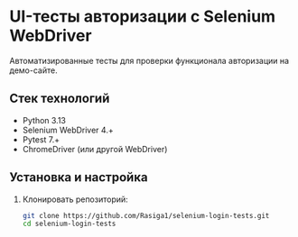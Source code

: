 # UI-тесты авторизации с Selenium WebDriver

Автоматизированные тесты для проверки функционала авторизации на демо-сайте.

## Стек технологий
- Python 3.13
- Selenium WebDriver 4.+
- Pytest 7.+
- ChromeDriver (или другой WebDriver)

## Установка и настройка

1. Клонировать репозиторий:
   ```bash
   git clone https://github.com/Rasiga1/selenium-login-tests.git
   cd selenium-login-tests